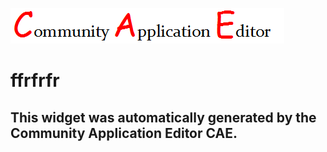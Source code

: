 ![CAE](https://github.com/CAETESTRWTH/CAE-Deployment-Temp/blob/gh-pages/frontendComponent-3/img/logo.png)  

ffrfrfr
===================


This widget was automatically generated by the Community Application Editor CAE.  
---------------
